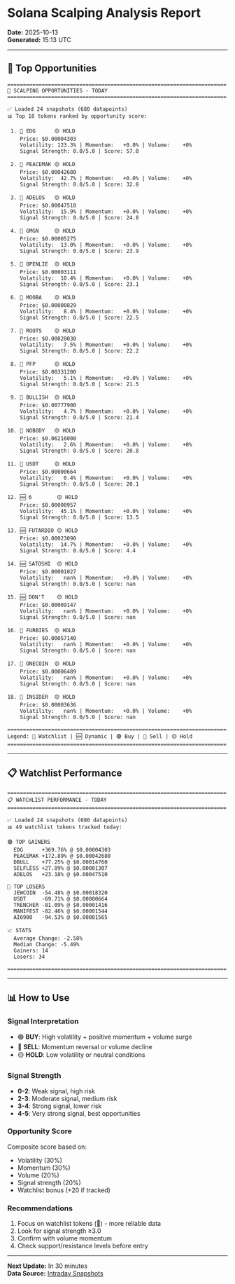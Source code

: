 # Solana Scalping Analysis Report
**Date:** 2025-10-13  
**Generated:** 15:13 UTC

---

## 🎯 Top Opportunities

```
======================================================================
🎯 SCALPING OPPORTUNITIES - TODAY
======================================================================

✅ Loaded 24 snapshots (680 datapoints)
📊 Top 18 tokens ranked by opportunity score:

 1. 📌 EDG      🟡 HOLD
    Price: $0.00004303
    Volatility: 123.3% | Momentum:   +0.0% | Volume:    +0%
    Signal Strength: 0.0/5.0 | Score: 57.0

 2. 📌 PEACEMAK 🟡 HOLD
    Price: $0.00042680
    Volatility:  42.7% | Momentum:   +0.0% | Volume:    +0%
    Signal Strength: 0.0/5.0 | Score: 32.8

 3. 📌 ADELOS   🟡 HOLD
    Price: $0.00047510
    Volatility:  15.9% | Momentum:   +0.0% | Volume:    +0%
    Signal Strength: 0.0/5.0 | Score: 24.8

 4. 📌 GMGN     🟡 HOLD
    Price: $0.00005275
    Volatility:  13.0% | Momentum:   +0.0% | Volume:    +0%
    Signal Strength: 0.0/5.0 | Score: 23.9

 5. 📌 OPENLIE  🟡 HOLD
    Price: $0.00003111
    Volatility:  10.4% | Momentum:   +0.0% | Volume:    +0%
    Signal Strength: 0.0/5.0 | Score: 23.1

 6. 📌 MOOBA    🟡 HOLD
    Price: $0.00000829
    Volatility:   8.4% | Momentum:   +0.0% | Volume:    +0%
    Signal Strength: 0.0/5.0 | Score: 22.5

 7. 📌 ROOTS    🟡 HOLD
    Price: $0.00028030
    Volatility:   7.5% | Momentum:   +0.0% | Volume:    +0%
    Signal Strength: 0.0/5.0 | Score: 22.2

 8. 📌 PFP      🟡 HOLD
    Price: $0.00331200
    Volatility:   5.1% | Momentum:   +0.0% | Volume:    +0%
    Signal Strength: 0.0/5.0 | Score: 21.5

 9. 📌 BULLISH  🟡 HOLD
    Price: $0.00777900
    Volatility:   4.7% | Momentum:   +0.0% | Volume:    +0%
    Signal Strength: 0.0/5.0 | Score: 21.4

10. 📌 NOBODY   🟡 HOLD
    Price: $0.06216000
    Volatility:   2.6% | Momentum:   +0.0% | Volume:    +0%
    Signal Strength: 0.0/5.0 | Score: 20.8

11. 📌 USDT     🟡 HOLD
    Price: $0.00000664
    Volatility:   0.4% | Momentum:   +0.0% | Volume:    +0%
    Signal Strength: 0.0/5.0 | Score: 20.1

12. 🆕 6        🟡 HOLD
    Price: $0.00000957
    Volatility:  45.1% | Momentum:   +0.0% | Volume:    +0%
    Signal Strength: 0.0/5.0 | Score: 13.5

13. 🆕 FUTARDIO 🟡 HOLD
    Price: $0.00023090
    Volatility:  14.7% | Momentum:   +0.0% | Volume:    +0%
    Signal Strength: 0.0/5.0 | Score: 4.4

14. 🆕 SATOSHI  🟡 HOLD
    Price: $0.00001027
    Volatility:   nan% | Momentum:   +0.0% | Volume:    +0%
    Signal Strength: 0.0/5.0 | Score: nan

15. 🆕 DON'T    🟡 HOLD
    Price: $0.00009147
    Volatility:   nan% | Momentum:   +0.0% | Volume:    +0%
    Signal Strength: 0.0/5.0 | Score: nan

16. 📌 FURBIES  🟡 HOLD
    Price: $0.00057140
    Volatility:   nan% | Momentum:   +0.0% | Volume:    +0%
    Signal Strength: 0.0/5.0 | Score: nan

17. 📌 ONECOIN  🟡 HOLD
    Price: $0.00006489
    Volatility:   nan% | Momentum:   +0.0% | Volume:    +0%
    Signal Strength: 0.0/5.0 | Score: nan

18. 📌 INSIDER  🟡 HOLD
    Price: $0.00003636
    Volatility:   nan% | Momentum:   +0.0% | Volume:    +0%
    Signal Strength: 0.0/5.0 | Score: nan

======================================================================
Legend: 📌 Watchlist | 🆕 Dynamic | 🟢 Buy | 🔴 Sell | 🟡 Hold
======================================================================
```


---

## 📋 Watchlist Performance

```
======================================================================
📋 WATCHLIST PERFORMANCE - TODAY
======================================================================

✅ Loaded 24 snapshots (680 datapoints)
📊 49 watchlist tokens tracked today:

🟢 TOP GAINERS
  EDG      +369.76% @ $0.00004303
  PEACEMAK +172.89% @ $0.00042680
  DBULL    +77.25% @ $0.00014760
  SELFLESS +27.89% @ $0.00001307
  ADELOS   +23.18% @ $0.00047510

🔴 TOP LOSERS
  JEWCOIN  -54.48% @ $0.00018320
  USDT     -69.71% @ $0.00000664
  TRENCHER -81.09% @ $0.00001416
  MANIFEST -82.46% @ $0.00001544
  AI6900   -94.53% @ $0.00001565

📈 STATS
  Average Change: -2.58%
  Median Change: -5.49%
  Gainers: 14
  Losers: 34

======================================================================
```

---

## 📊 How to Use

### Signal Interpretation
- 🟢 **BUY**: High volatility + positive momentum + volume surge
- 🔴 **SELL**: Momentum reversal or volume decline
- 🟡 **HOLD**: Low volatility or neutral conditions

### Signal Strength
- **0-2**: Weak signal, high risk
- **2-3**: Moderate signal, medium risk
- **3-4**: Strong signal, lower risk
- **4-5**: Very strong signal, best opportunities

### Opportunity Score
Composite score based on:
- Volatility (30%)
- Momentum (30%)
- Volume (20%)
- Signal strength (20%)
- Watchlist bonus (+20 if tracked)

### Recommendations
1. Focus on watchlist tokens (📌) - more reliable data
2. Look for signal strength ≥3.0
3. Confirm with volume momentum
4. Check support/resistance levels before entry

---

**Next Update:** In 30 minutes  
**Data Source:** [Intraday Snapshots](https://github.com/stelios5791/sol-reports/tree/main/intraday)
